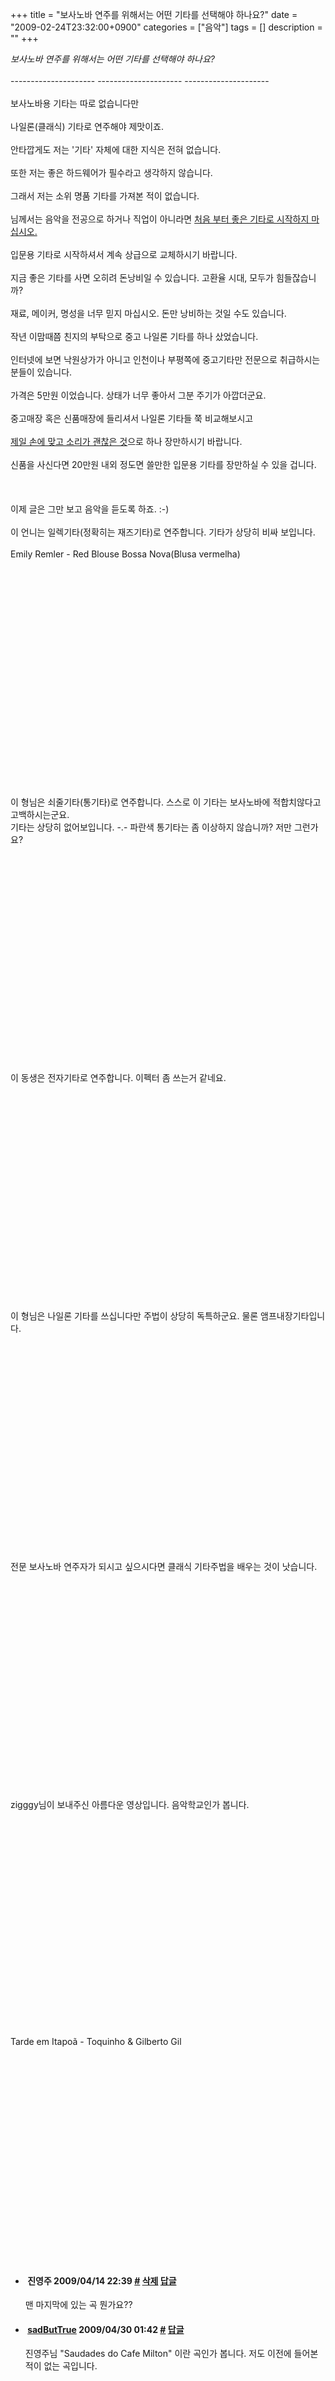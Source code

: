 +++
title = "보사노바 연주를 위해서는 어떤 기타를 선택해야 하나요?"
date = "2009-02-24T23:32:00+0900"
categories = ["음악"]
tags = []
description = ""
+++
<span class="copyright_entry" style="display:block;" title="보사노바 연주를 위해서는 어떤 기타를 선택해야 하나요?@@**@@http://shed.egloos.com/1875444"></span>
<div>
 <span class="nfakPe"><span style="font-style: italic;">보사노바 연주를 위해서는 어떤 기타를 선택해야 하나요?</span><br><br>---------------------</span>
 <span class="nfakPe">---------------------</span>
 <span class="nfakPe">---------------------</span>
 <br>
 <span class="nfakPe"><br>보사노바</span>용 기타는 따로 없습니다만
 <br>
</div>
<div>
 <br>
</div>
<div>
 나일론(클래식) 기타로 연주해야 제맛이죠.
</div>
<div>
 <br>
</div>
<div>
 안타깝게도 저는 '기타' 자체에 대한 지식은 전혀 없습니다.
</div>
<div>
 <br>
</div>
<div>
 또한 저는 좋은 하드웨어가 필수라고 생각하지 않습니다.
</div>
<div>
 <br>
</div>
<div>
 그래서 저는 소위 명품 기타를 가져본 적이 없습니다.
 <br>
</div>
<div>
 <br>
</div>
<div>
 님께서는 음악을 전공으로 하거나 직업이 아니라면 
 <span style="text-decoration: underline;">처음 부터 좋은 기타로 시작하지 마십시오.</span>
</div>
<div>
 <br>
</div>
<div>
 입문용 기타로 시작하셔서 계속 상급으로 교체하시기 바랍니다.
</div>
<div>
 <br>
</div>
<div>
 지금 좋은 기타를 사면 오히려 돈낭비일 수 있습니다. 고환율 시대, 모두가 힘들잖습니까?
 <br>
</div>
<div>
 <br>
</div>
<div>
 재료, 메이커, 명성을 너무 믿지 마십시오. 돈만 낭비하는 것일 수도 있습니다.
</div>
<div>
 <br>
</div>
<div>
 작년 이맘때쯤 친지의 부탁으로 중고 나일론 기타를 하나 샀었습니다.
</div>
<div>
 <br>
</div>
<div>
 인터넷에 보면 낙원상가가 아니고 인천이나 부평쪽에 중고기타만 전문으로 취급하시는 분들이 있습니다.
</div>
<div>
 <br>
</div>
<div>
 가격은 5만원 이었습니다. 상태가 너무 좋아서 그분 주기가 아깝더군요.
 <br>
</div>
<div>
 <br>
</div>
<div>
 중고매장 혹은 신품매장에 들리셔서 나일론 기타들 쭉 비교해보시고 
 <span style="text-decoration: underline;"><br><br>제일 손에 맞고 소리가 괜찮은 것</span>으로 하나 장만하시기 바랍니다.
 <br>
 <br>신품을 사신다면 20만원 내외 정도면 쓸만한 입문용 기타를 장만하실 수 있을 겁니다.
 <br>
 <br>
</div>
<div>
 <br>
 <br>이제 글은 그만 보고 음악을 듣도록 하죠. :-)
 <br>
 <br>이 언니는 일렉기타(정확히는 재즈기타)로 연주합니다. 기타가 상당히 비싸 보입니다.
 <br>
 <br>
 <div style="text-align: left;">
  <span class="l">Emily Remler - Red Blouse Bossa Nova(Blusa vermelha)</span>
  <br>
 </div>
</div>
<object height="344" width="425"><param name="movie" value="http://www.youtube.com/v/Rq8Zq2NNwyE&amp;hl=en&amp;fs=1"><embed src="http://www.youtube.com/v/Rq8Zq2NNwyE&amp;hl=en&amp;fs=1" type="application/x-shockwave-flash" allowscriptaccess="always" allowfullscreen="true" height="344" width="425"></object>
<br>
<br>
<br>이 형님은 쇠줄기타(통기타)로 연주합니다. 스스로 이 기타는 보사노바에 적합치않다고 고백하시는군요.
<br>기타는 상당히 없어보입니다. -.- 파란색 통기타는 좀 이상하지 않습니까? 저만 그런가요?
<br>
<object height="344" width="425"><embed src="http://www.youtube.com/v/XlZYVqiS-8o&amp;hl=en&amp;fs=1" type="application/x-shockwave-flash" allowscriptaccess="always" allowfullscreen="true" height="344" width="425"></object>
<br>
<br>이 동생은 전자기타로 연주합니다. 이펙터 좀 쓰는거 같네요.
<br>
<object height="344" width="425"><embed src="http://www.youtube.com/v/5H5NZAwiuFc&amp;hl=en&amp;fs=1" type="application/x-shockwave-flash" allowscriptaccess="always" allowfullscreen="true" height="344" width="425"></object>
<br>
<br>이 형님은 나일론 기타를 쓰십니다만 주법이 상당히 독특하군요. 물론 앰프내장기타입니다.
<br>
<object height="344" width="425"><embed src="http://www.youtube.com/v/A9b5dYGQSng&amp;hl=en&amp;fs=1" type="application/x-shockwave-flash" allowscriptaccess="always" allowfullscreen="true" height="344" width="425"></object>
<br>
<br>전문 보사노바 연주자가 되시고 싶으시다면 클래식 기타주법을 배우는 것이 낫습니다.
<br>
<object height="344" width="425"><embed src="http://www.youtube.com/v/O80HX7iNhpw&amp;hl=en&amp;fs=1" type="application/x-shockwave-flash" allowscriptaccess="always" allowfullscreen="true" height="344" width="425"></object>
<br>
<br>zigggy님이 보내주신 아름다운 영상입니다. 음악학교인가 봅니다.
<br>
<object height="344" width="425"><embed src="http://www.youtube.com/v/Bha8jP1017Y&amp;hl=pt-br&amp;fs=1" type="application/x-shockwave-flash" allowscriptaccess="always" allowfullscreen="true" height="344" width="425"></object>
<br>
<br>Tarde em Itapoã - Toquinho &amp; Gilberto Gil
<br>
<object height="344" width="425"><param name="movie" value="http://www.youtube.com/v/CLOqNeCps20&amp;color1=0xb1b1b1&amp;color2=0xcfcfcf&amp;hl=ko&amp;feature=player_embedded&amp;fs=1"><embed src="http://www.youtube.com/v/CLOqNeCps20&amp;color1=0xb1b1b1&amp;color2=0xcfcfcf&amp;hl=ko&amp;feature=player_embedded&amp;fs=1" type="application/x-shockwave-flash" allowfullscreen="true" allowscriptaccess="always" height="344" width="425"></object> 
<!--
       <rdf:RDF xmlns:rdf="http://www.w3.org/1999/02/22-rdf-syntax-ns#"
		    xmlns:dc="http://purl.org/dc/elements/1.1/"
		    xmlns:trackback="http://madskills.com/public/xml/rss/module/trackback/">
       <rdf:Description
	        rdf:about="http://shed.egloos.com/1875444"
	        dc:identifier="http://shed.egloos.com/1875444"
	        dc:title="보사노바 연주를 위해서는 어떤 기타를 선택해야 하나요?"
	        trackback:ping="http://shed.egloos.com/tb/1875444"/>
       </rdf:RDF>
       -->

<ul><li class="comment_item"> <h4 class="comment_writer_info"> <span class="comment_gravatar"><img src="http://md.egloos.com/img/eg/profile_anonymous.jpg" alt=""></span> <span class="comment_writer">진영주</span> <span class="comment_datetime" title="2009/04/14 22:39">2009/04/14 22:39</span> <span class="comment_link"><a name="7245083" href="http://shed.egloos.com/1875444#7245083" title="#">#</a> </span> <span class="comment_admin"> <a href="#" onclick="delComment_view('a0003782','1875444','7245083','','','0'); return false;">삭제</a> <a href="javascript:;" onclick="replyComment('replyform1875444','1875444','7245083',5,'','http://', '', 'http://shed.egloos.com/1875444#cmt','','0'); return false;" title="답글">답글</a> </span> <span class="comment_security"></span> </h4>
 <div id="comment_7245083">
  맨 마지막에 있는 곡 뭔가요??
 </div> 
 <div id="reply1875444_7245083" class="comment_write reply_write" style="display:none;"></div> </li>
<li class="comment_item"> <h4 class="comment_writer_info"> <span class="comment_gravatar"><a href="http://shed.egloos.com" title="http://shed.egloos.com"><img src="http://profile.egloos.net/a0003782_50.jpg" alt=""></a></span> <span class="comment_writer"><a href="http://shed.egloos.com" title="http://shed.egloos.com" target="_blank">sadButTrue</a></span> <span class="comment_datetime" title="2009/04/30 01:42">2009/04/30 01:42</span> <span class="comment_link"><a name="7261403" href="http://shed.egloos.com/1875444#7261403" title="#">#</a> </span> <span class="comment_admin"> <a href="javascript:;" onclick="replyComment('replyform1875444','1875444','7261403',5,'','http://', '', 'http://shed.egloos.com/1875444#cmt','','1'); return false;" title="답글">답글</a> </span> <span class="comment_security"></span> </h4>
 <div id="comment_7261403">
  진영주님 "Saudades do Cafe Milton" 이란 곡인가 봅니다. 저도 이전에 들어본 적이 없는 곡입니다.
 </div> 
 <div id="reply1875444_7261403" class="comment_write reply_write" style="display:none;"></div> </li></ul>